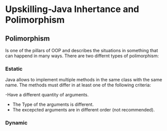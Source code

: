 # Upskilling-Java Inhertance and Polimorphism

## Polimorphism

Is one of the pillars of OOP and describes the situations in something that can happend in many ways.
There are two differnt types of polimorphism:

### Estatic 
Java allows to implement multiple methods in the same class with the same name. The methods must differ in at least one of the following criteria:

-Have a different quantity of arguments.
- The Type of the arguments is different.
- The excepcted arguments are in different order (not recommended).


### Dynamic
